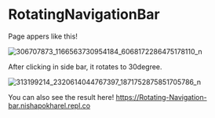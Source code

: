 <h1>RotatingNavigationBar</h1>
Page appers like this!



![306707873_1166563730954184_6068172286475178110_n](https://user-images.githubusercontent.com/107798171/198672155-ff5bc373-da03-4350-a16f-d193fce6078f.png)



After clicking in side bar, it rotates to 30degree.



![313199214_2320614044767397_1871752875851705786_n](https://user-images.githubusercontent.com/107798171/198672390-6092ff7e-f85a-4a24-b382-356bda4c0378.png)



You can also see the result here! https://Rotating-Navigation-bar.nishapokharel.repl.co
